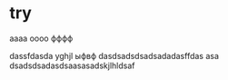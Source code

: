 # try
aaaa
oooo
фффф

dassfdasda
yghjl
ыфвф
dasdsadsdsadsadadasffdas
asa
dsadsdsadasdsaasasadskjlhldsaf

